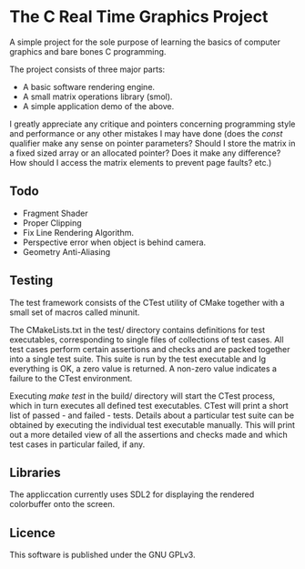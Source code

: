 # The C Real Time Graphics Project

A simple project for the sole purpose of learning the basics of computer graphics and bare bones C programming.

The project consists of three major parts:
* A basic software rendering engine.
* A small matrix operations library (smol).
* A simple application demo of the above.

I greatly appreciate any critique and pointers concerning programming style and performance or any other mistakes I may have done (does the _const_ qualifier make any sense on pointer parameters? Should I store the matrix in a fixed sized array or an allocated pointer? Does it make any difference? How should I access the matrix elements to prevent page faults? etc.)

## Todo
* Fragment Shader
* Proper Clipping
* Fix Line Rendering Algorithm.
* Perspective error when object is behind camera.
* Geometry Anti-Aliasing

## Testing
The test framework consists of the CTest utility of CMake together with a small set of macros called minunit. 

The CMakeLists.txt in the test/ directory contains definitions for test executables, corresponding to single files of collections of test cases. All test cases perform certain assertions and checks and are packed together into a single test suite. This suite is run by the test executable and Ig everything is OK, a zero value is returned. A non-zero value indicates a failure to the CTest environment.

Executing _make test_ in the build/ directory will start the CTest process, which in turn executes all defined test executables. CTest will print a short list of passed - and failed - tests. Details about a particular test suite can be obtained by executing the individual test executable manually. This will print out a more detailed view of all the assertions and checks made and which test cases in particular failed, if any.

## Libraries
The appliccation currently uses SDL2 for displaying the rendered colorbuffer onto the screen.

## Licence
This software is published under the GNU GPLv3.
